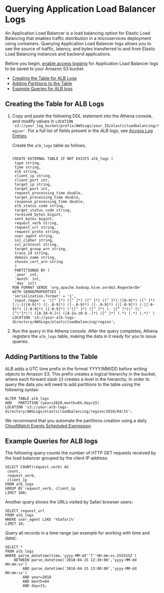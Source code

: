 # Querying Application Load Balancer Logs<a name="application-load-balancer-logs"></a>

An Application Load Balancer is a load balancing option for Elastic Load Balancing that enables traffic distribution in a microservices deployment using containers\. Querying Application Load Balancer logs allows you to see the source of traffic, latency, and bytes transferred to and from Elastic Load Balancing instances and backend applications\.

Before you begin, [enable access logging](http://docs.aws.amazon.com/elasticloadbalancing/latest/application/load-balancer-access-logs.html#enable-access-logging) for Application Load Balancer logs to be saved to your Amazon S3 bucket\.
+  [Creating the Table for ALB Logs](#create-alb-table) 
+  [Adding Partitions to the Table](#create-alb-table-partitions)
+  [Example Queries for ALB logs](#query-alb-logs-examples) 

## Creating the Table for ALB Logs<a name="create-alb-table"></a>

1. Copy and paste the following DDL statement into the Athena console, and modify values in `LOCATION 's3://your_log_bucket/prefix/AWSLogs/your_ID/elasticloadbalancing/region'`\. For a full list of fields present in the ALB logs, see [Access Log Entries](http://docs.aws.amazon.com/elasticloadbalancing/latest/application/load-balancer-access-logs.html#access-log-entry-format)\. 

   Create the `alb_logs` table as follows\.

   ```
    
   CREATE EXTERNAL TABLE IF NOT EXISTS alb_logs (
    type string,
    time string,
    elb string,
    client_ip string,
    client_port int,
    target_ip string,
    target_port int,
    request_processing_time double,
    target_processing_time double,
    response_processing_time double,
    elb_status_code string,
    target_status_code string,
    received_bytes bigint,
    sent_bytes bigint,
    request_verb string,
    request_url string,
    request_proto string,
    user_agent string,
    ssl_cipher string,
    ssl_protocol string,
    target_group_arn string,
    trace_id string,
    domain_name string,
    chosen_cert_arn string
    )
    PARTITIONED BY ( 
    `year` int, 
    `month` int, 
    `day` int)
   ROW FORMAT SERDE 'org.apache.hadoop.hive.serde2.RegexSerDe'
   WITH SERDEPROPERTIES (
   'serialization.format' = '1',
   'input.regex' = '([^ ]*) ([^ ]*) ([^ ]*) ([^ ]*):([0-9]*) ([^ ]*)[:\-]([0-9]*) ([-.0-9]*) ([-.0-9]*) ([-.0-9]*) (|[-0-9]*) (-|[-0-9]*) ([-0-9]*) ([-0-9]*) \"([^ ]*) ([^ ]*) (- |[^ ]*)\" (\"[^\"]*\") ([A-Z0-9-]+) ([A-Za-z0-9.-]*) ([^ ]*) (.*) (.*) (.*)' )
   LOCATION 's3://your-alb-logs-directory/AWSLogs/elasticloadbalancing/region';
   ```

1. Run the query in the Athena console\. After the query completes, Athena registers the `alb_logs` table, making the data in it ready for you to issue queries\.

## Adding Partitions to the Table<a name="create-alb-table-partitions"></a>

ALB adds a UTC time prefix in the format YYYY/MM/DD before writing objects to Amazon S3. This prefix creates a logical hierarchy in the bucket, where each forward slash (/) creates a level in the hierarchy\. 
In order to query the data you will need to add partitions to the table using the following syntax:

```
ALTER TABLE alb_logs 
ADD   PARTITION (year=2010,month=04,day=15) 
LOCATION 's3://your-alb-logs-directory/AWSLogs/elasticloadbalancing/region/2010/04/15';
```

We recommand that you automate the partitions creation using a daily [CloudWatch Events Scheduled Expression](https://docs.aws.amazon.com/AmazonCloudWatch/latest/events/ScheduledEvents.html).

## Example Queries for ALB logs<a name="query-alb-logs-examples"></a>

The following query counts the number of HTTP GET requests received by the load balancer grouped by the client IP address:

```
SELECT COUNT(request_verb) AS
 count,
 request_verb,
 client_ip
FROM alb_logs
GROUP BY request_verb, client_ip
LIMIT 100;
```

Another query shows the URLs visited by Safari browser users:

```
SELECT request_url
FROM alb_logs
WHERE user_agent LIKE '%Safari%'
LIMIT 10;
```

Query all records in a time range (an example for working with time and date):

```
SELECT *
FROM alb_logs
WHERE parse_datetime(time,'yyyy-MM-dd''T''HH:mm:ss.SSSSSSZ')
    BETWEEN parse_datetime('2018-04-15 12:30:00','yyyy-MM-dd HH:mm:ss')
        AND parse_datetime('2018-04-15 13:00:00','yyyy-MM-dd HH:mm:ss')
        AND year=2018
        AND month=04
        AND day=15; 
```
